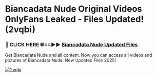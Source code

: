 # Biancadata Nude Original Videos 0nlyFans Leaked - Files Updated! (2vqbi)

<h3>🔴 CLICK HERE 🌐==►► <a href="https://tinyurl.com/4mcuefdz" rel="nofollow">Biancadata Nude Updated Files</a></h3>

Get Biancadata Nude and all content. Now you can access all videos and pictures of Biancadata Nude. New Updated Files 2025!

[![2vqbi](https://i.imgur.com/StAQSOY.gif)](https://tinyurl.com/4mcuefdz)
